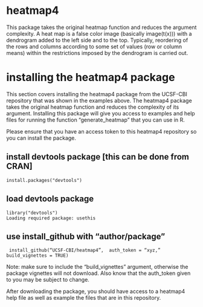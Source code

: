 # heatmap4
This package takes the original heatmap function and reduces the argument complexity.
A heat map is a false color image (basically image(t(x))) with a dendrogram added to the left side and to the top. Typically, reordering of the rows and columns according to some set of values (row or column means) within the restrictions imposed by the dendrogram is carried out.
# installing the heatmap4 package
This section covers installing the heatmap4 package from the UCSF-CBI repository that was shown in the examples above. The heatmap4 package takes the original heatmap function and reduces the complexity of its argument. Installing this package will give you access to examples and help files for running the function “generate_heatmap” that you can use in R.

Please ensure that you have an access token to this heatmap4 repository so you can install the package. 

## install devtools package [this can be done from CRAN]
```{r}
install.packages("devtools")
```

## load devtools package 
```{r}
library("devtools")
Loading required package: usethis
```

## use install_github with “author/package”
```{r}
 install_github(“UCSF-CBI/heatmap4”,  auth_token = “xyz,” build_vignettes = TRUE)
```
Note: make sure to include the “build_vignettes” argument, otherwise the package vignettes will not download. Also know that the auth_token given to you may be subject to change.

After downloading the package, you should have access to a heatmap4 help file as well as example the files that are in this repository.  
